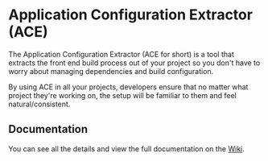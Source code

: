 # Application Configuration Extractor (ACE)
The Application Configuration Extractor (ACE for short) is a tool that extracts the front end build process out of your project so you don't have to worry about managing dependencies and build configuration.

By using ACE in all your projects, developers ensure that no matter what project they're working on, the setup will be familiar to them and feel natural/consistent.

## Documentation
You can see all the details and view the full documentation on the [Wiki](https://github.com/spothero/ace/wiki).
